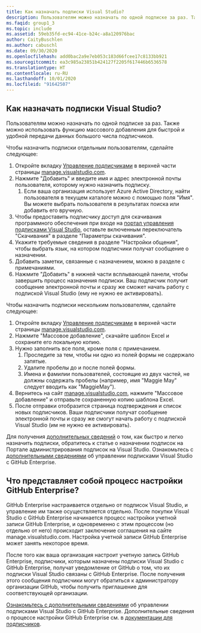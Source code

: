 ```yaml
---
title: Как назначать подписки Visual Studio?
description: Пользователям можно назначать по одной подписке за раз. Также можно использовать функцию массового добавления для быстрой и удобной передачи данных большого...
ms.faqid: group1_3
ms.topic: include
ms.assetid: 59eb35fd-ec94-41ce-b24c-a8a120976bac
author: CaityBuschlen
ms.author: cabuschl
ms.date: 09/30/2020
ms.openlocfilehash: add0bac2a9e7eb053c183d66fcee17c8133bb921
ms.sourcegitcommit: ea3c985a23851b424127f2205f617446b6536578
ms.translationtype: HT
ms.contentlocale: ru-RU
ms.lasthandoff: 10/01/2020
ms.locfileid: "91642507"
---
```

## <a name="how-do-i-assign-visual-studio-subscriptions"></a>Как назначать подписки Visual Studio?

Пользователям можно назначать по одной подписке за раз. Также можно использовать функцию массового добавления для быстрой и удобной передачи данных большого числа подписчиков.

Чтобы назначить подписки отдельным пользователям, сделайте следующее:

1. Откройте вкладку [Управление подписчиками](https://manage.visualstudio.com/subscribers) в верхней части страницы [manage.visualstudio.com](https://manage.visualstudio.com).
2. Нажмите "Добавить" и введите имя и адрес электронной почты пользователя, которому нужно назначить подписку.
    1. Если ваша организация использует Azure Active Directory, найти пользователя в текущем каталоге можно с помощью поля "Имя". Вы можете выбрать пользователя в результатах поиска или добавить его вручную.
3. Чтобы предоставить подписчику доступ для скачивания программного обеспечения при входе на [портал управления подписками Visual Studio](https://my.visualstudio.com/), оставьте включенным переключатель "Скачивания" в разделе "Параметры скачивания".
4. Укажите требуемые сведения в разделе "Настройки общения", чтобы выбрать язык, на котором подписчики получат сообщение о назначении.
5. Добавить заметки, связанные с назначением, можно в разделе с примечаниями.
6. Нажмите "Добавить" в нижней части всплывающей панели, чтобы завершить процесс назначения подписки. Ваш подписчик получит сообщение электронной почты и сразу же сможет начать работу с подпиской Visual Studio (ему не нужно ее активировать).

Чтобы назначить подписки нескольким пользователям, сделайте следующее:

1. Откройте вкладку [Управление подписчиками](https://manage.visualstudio.com/subscribers) в верхней части страницы [manage.visualstudio.com](https://manage.visualstudio.com).
2. Нажмите "Массовое добавление", скачайте шаблон Excel и сохраните его локальную копию.
3. Нужно заполнить все поля, кроме поля с примечанием.
    1. Проследите за тем, чтобы ни одно из полей формы не содержало запятые.
    2. Удалите пробелы до и после полей формы.
    3. Имена и фамилии пользователей, состоящие из двух частей, не должны содержать пробелы (например, имя "Maggie May" следует вводить как "MaggieMay").
4. Вернитесь на сайт [manage.visualstudio.com](https://manage.visualstudio.com), нажмите "Массовое добавление" и отправьте сохраненную копию шаблона Excel.
5. После отправки отобразится страница подтверждения и список новых подписчиков. Ваши подписчики получат сообщение электронной почты и сразу же смогут начать работу с подпиской Visual Studio (им не нужно ее активировать).

Для получения [дополнительных сведений](https://docs.microsoft.com/visualstudio/subscriptions/assign-license#add-a-single-subscriber) о том, как быстро и легко назначить подписки, обратитесь к статье о назначении подписок на Портале администрирования подписок на Visual Studio.  Ознакомьтесь с [дополнительными сведениями](https://docs.microsoft.com/visualstudio/subscriptions/assign-github) об управлении подписками Visual Studio с GitHub Enterprise. 

## <a name="what-is-the-github-enterprise-setup-process"></a>Что представляет собой процесс настройки GitHub Enterprise? 

GitHub Enterprise настраивается отдельно от подписок Visual Studio, и управление им также осуществляется отдельно. После покупки Visual Studio с GitHub Enterprise начинается процесс настройки учетной записи GitHub Enterprise, и одновременно с этим процессом (но отдельно от него) происходит заключение соглашения на сайте manage.visualstudio.com. Настройка учетной записи GitHub Enterprise может занять некоторое время.  

После того как ваша организация настроит учетную запись GitHub Enterprise, подписчики, которым назначены подписки Visual Studio с GitHub Enterprise, получат уведомление от GitHub о том, что их подписки Visual Studio связаны c GitHub Enterprise. После получения этого сообщения подписчики могут обратиться к администратору организации GitHub, чтобы получить приглашение для соответствующей организации. 

[Ознакомьтесь с дополнительными сведениями](https://docs.microsoft.com/visualstudio/subscriptions/assign-github) об управлении подписками Visual Studio с GitHub Enterprise. Дополнительные сведения о процессе настройки GitHub Enterprise см. в [документации для подписчиков](https://docs.microsoft.com/visualstudio/subscriptions/access-github). 